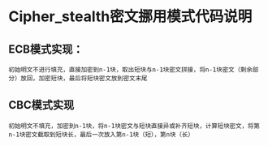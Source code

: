 # Cipher_stealth密文挪用模式代码说明

## ECB模式实现：

    初始明文不进行填充，直接加密到n-1块，取出短块与n-1块密文拼接，将n-1块密文（剩余部分）放回，加密短块，最后将短块密文放到密文末尾

## CBC模式实现

    初始明文不填充，加密到n-1块，将n-1块密文与短块直接异或补齐短块，计算短块密文，将第n-1块密文截取到短块长，最后一次放入第n-1块（短），第n块（长）